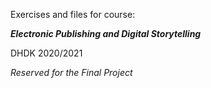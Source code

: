 Exercises and files for course:

***Electronic Publishing and Digital Storytelling***

DHDK 2020/2021


*Reserved for the Final Project*
